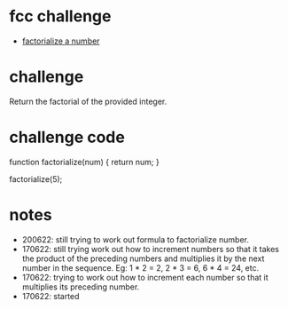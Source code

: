 # fcc challenge
- [factorialize a number](https://www.freecodecamp.org/learn/javascript-algorithms-and-data-structures/basic-algorithm-scripting/factorialize-a-number)

# challenge
Return the factorial of the provided integer.

# challenge code
function factorialize(num) {
  return num;
}

factorialize(5);

# notes
- 200622: still trying to work out formula to factorialize number.
- 170622: still trying work out how to increment numbers so that it takes the product of the preceding numbers and multiplies it by the next number in the sequence. Eg: 1 * 2 = 2, 2 * 3 = 6, 6 * 4 = 24, etc.
- 170622: trying to work out how to increment each number so that it multiplies its preceding number.
- 170622: started